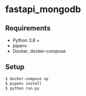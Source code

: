 # fastapi_mongodb

## Requirements

- Python 3.8 +
- pipenv
- Docker, docker-compose

## Setup
```sh
$ docker-compose up
$ pipenv install
$ python run.py
```
